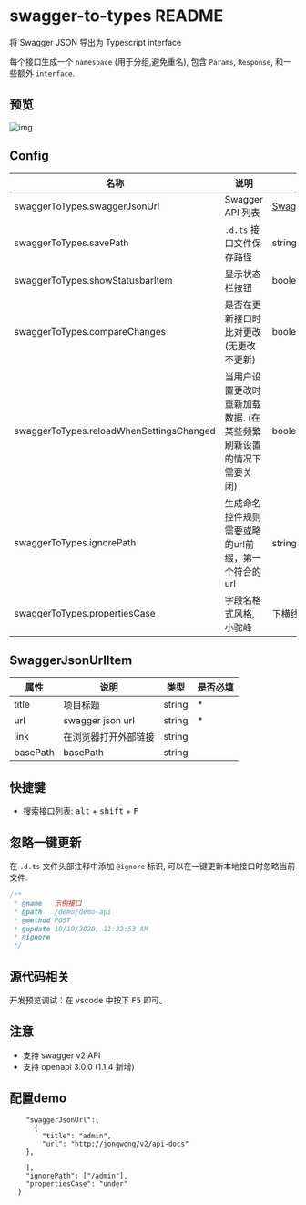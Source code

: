 # swagger-to-types README

将 Swagger JSON 导出为 Typescript interface

每个接口生成一个 `namespace` (用于分组,避免重名), 包含 `Params`, `Response`, 和一些额外 `interface`.

## 预览

![img](./assets/images/preview.png)

## Config

| 名称 | 说明 | 类型 | 默认 |
| --- | --- | --- | --- |
| swaggerToTypes.swaggerJsonUrl | Swagger API 列表 | [SwaggerJsonUrlItem](#SwaggerJsonUrlItem)[] | [] |
| swaggerToTypes.savePath | `.d.ts` 接口文件保存路径 | string | 'types/swagger-interfaces' |
| swaggerToTypes.showStatusbarItem | 显示状态栏按钮 | boolean | `true` |
| swaggerToTypes.compareChanges | 是否在更新接口时比对更改 (无更改不更新) | boolean | `true` |
| swaggerToTypes.reloadWhenSettingsChanged | 当用户设置更改时重新加载数据. (在某些频繁刷新设置的情况下需要关闭) | boolean | `true` |
| swaggerToTypes.ignorePath | 生成命名控件规则需要或略的url前缀，第一个符合的url |string 或 string[] | [] |
| swaggerToTypes.propertiesCase | 字段名格式风格,小驼峰 | 下横线 |  'camel' 或 'under' | under |
## SwaggerJsonUrlItem

| 属性     | 说明                 | 类型   | 是否必填 |
| -------- | -------------------- | ------ | -------- |
| title    | 项目标题             | string | \*       |
| url      | swagger json url     | string | \*       |
| link     | 在浏览器打开外部链接 | string |          |
| basePath | basePath             | string |          |

## 快捷键

- 搜索接口列表: <kbd>alt</kbd> + <kbd>shift</kbd> + <kbd>F</kbd>

## 忽略一键更新

在 `.d.ts` 文件头部注释中添加 `@ignore` 标识, 可以在一键更新本地接口时忽略当前文件.

```ts
/**
 * @name   示例接口
 * @path   /demo/demo-api
 * @method POST
 * @update 10/19/2020, 11:22:53 AM
 * @ignore
 */
```

## 源代码相关

开发预览调试：在 vscode 中按下 <kbd>F5</kbd> 即可。

## 注意

- 支持 swagger v2 API
- 支持 openapi 3.0.0 (1.1.4 新增)
## 配置demo
``` "swaggerToTypes":{
    "swaggerJsonUrl":[
      {
        "title": "admin",
        "url": "http://jongwong/v2/api-docs"
    },
     
    ],
    "ignorePath": ["/admin"],
    "propertiesCase": "under"
  }
```
